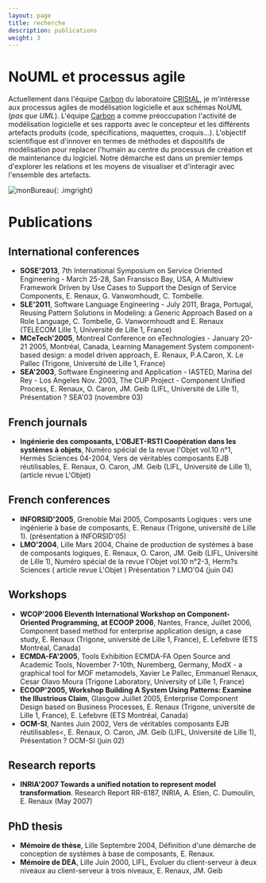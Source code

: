 ```yaml
---
layout: page
title: recherche
description: publications
weight: 3
---
```


# NoUML et processus agile

Actuellement dans l'équipe [Carbon](http://www.cristal.univ-lille.fr/carbon/) du laboratoire [CRIStAL](http://cristal.univ-lille.fr), je m'intéresse aux processus agiles de modélisation logicielle et aux schémas NoUML (*pas que UML*). L'équipe [Carbon](http://www.cristal.univ-lille.fr/carbon/) a comme préoccupation l'activité de modélisation logicielle et ses rapports avec le concepteur et les différents artefacts produits (code, spécifications, maquettes, croquis...). L'objectif scientifique est d'innover en termes de méthodes et dispositifs de modélisation pour replacer l'humain au centre du processus de création et de maintenance du logiciel. Notre démarche est dans un premier temps d'explorer les relations et les moyens de visualiser et d'interagir avec l'ensemble des artefacts.  

![monBureau]({{site.url}}/img/bureau.jpg){: .imgright}
<div class="spacer" />  

# Publications

## International conferences

* **SOSE'2013**, 7th International Symposium on Service Oriented Engineering - March 25-28, San Fransisco Bay, USA, A Multiview Framework Driven by Use Cases to Support the Design of Service Components, E. Renaux, G. Vanwomhoudt, C. Tombelle.
* **SLE'2011**, Software Language Engineering - July 2011, Braga, Portugal, Reusing Pattern Solutions in Modeling: a Generic Approach Based on a Role Language, C. Tombelle, G. Vanwormhoudt and E. Renaux (TELECOM Lille 1, Université de Lille 1, France)
* **MCeTech'2005**, Montreal Conference on eTechnologies - January 20-21 2005, Montréal, Canada, Learning Management System component-based design: a model driven approach, E. Renaux, P.A.Caron, X. Le Pallec (Trigone, Université de Lille 1, France)
* **SEA'2003**, Software Engineering and Application - IASTED, Marina del Rey - Los Angeles Nov. 2003, The CUP Project - Component Unified Process, E. Renaux, O. Caron, JM. Geib (LIFL, Université de Lille 1), Présentation ? SEA'03 (novembre 03)


## French journals

* **Ingénierie des composants, L'OBJET-RSTI Coopération dans les systèmes à objets**, Numéro spécial de la revue l'Objet vol.10 n°1, Hermès Sciences 04-2004, Vers de véritables composants EJB réutilisables, E. Renaux, O. Caron, JM. Geib (LIFL, Université de Lille 1), (article revue L'Objet)


## French conferences

* **INFORSID'2005**, Grenoble Mai 2005, Composants Logiques : vers une ingénierie à base de composants, E. Renaux (Trigone, université de Lille 1). (présentation à INFORSID'05)
* **LMO'2004**, Lille Mars 2004, Chaine de production de systèmes à base de composants logiques, E. Renaux, O. Caron, JM. Geib (LIFL, Université de Lille 1), Numéro spécial de la revue l'Objet vol.10 n°2-3, Herm?s Sciences ( article revue L'Objet ) Présentation ? LMO'04 (juin 04)


## Workshops

* **WCOP'2006 Eleventh International Workshop on Component-Oriented Programming, at ECOOP 2006**, Nantes, France, Juillet 2006, Component based method for enterprise application design, a case study, E. Renaux (Trigone, université de Lille 1, France), E. Lefebvre (ETS Montréal, Canada)
* **ECMDA-FA'2005**, Tools Exhibition ECMDA-FA Open Source and Academic Tools, November 7-10th, Nuremberg, Germany, ModX - a graphical tool for MOF metamodels, Xavier Le Pallec, Emmanuel Renaux, Cesar Olavo Moura (Trigone Laboratory, University of Lille 1, France)
* **ECOOP'2005, Workshop Building A System Using Patterns: Examine the Illustrious Claim**, Glasgow Juillet 2005, Enterprise Component Design based on Business Processes, E. Renaux (Trigone, université de Lille 1, France), E. Lefebvre (ETS Montréal, Canada)
* **OCM-SI**, Nantes Juin 2002, Vers de véritables composants EJB réutilisables<, E. Renaux, O. Caron, JM. Geib (LIFL, Université de Lille 1), Présentation ? OCM-SI (juin 02)


## Research reports

* **INRIA'2007 Towards a unified notation to represent model transformation**. Research Report RR-6187, INRIA, A. Etien, C. Dumoulin, E. Renaux (May 2007)


## PhD thesis

* **Mémoire de thèse**, Lille Septembre 2004, Définition d'une démarche de conception de systèmes à base de composants, E. Renaux.
* **Mémoire de DEA**, Lille Juin 2000, LIFL, Evoluer du client-serveur à deux niveaux au client-serveur à trois niveaux, E. Renaux, JM. Geib


